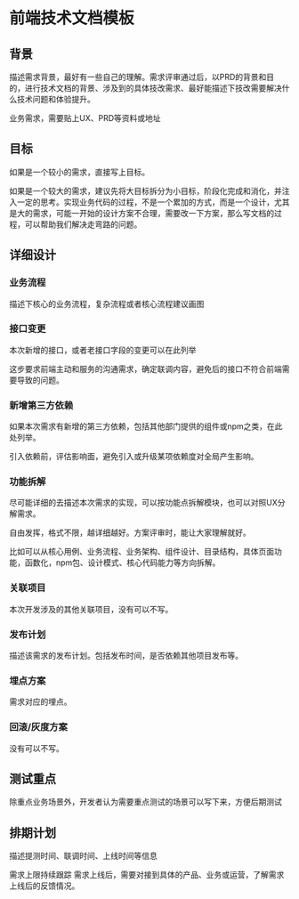 # 前端技术文档模板

## 背景
描述需求背景，最好有一些自己的理解。需求评审通过后，以PRD的背景和目的，进行技术文档的背景、涉及到的具体技改需求、最好能描述下技改需要解决什么技术问题和体验提升。

业务需求，需要贴上UX、PRD等资料或地址

## 目标
如果是一个较小的需求，直接写上目标。

如果是一个较大的需求，建议先将大目标拆分为小目标，阶段化完成和消化，并注入一定的思考。实现业务代码的过程，不是一个累加的方式，而是一个设计，尤其是大的需求，可能一开始的设计方案不合理，需要改一下方案，那么写文档的过程，可以帮助我们解决走弯路的问题。

## 详细设计
### 业务流程
描述下核心的业务流程，复杂流程或者核心流程建议画图

### 接口变更
本次新增的接口，或者老接口字段的变更可以在此列举

这步要求前端主动和服务的沟通需求，确定联调内容，避免后的接口不符合前端需要导致的问题。

### 新增第三方依赖
如果本次需求有新增的第三方依赖，包括其他部门提供的组件或npm之类，在此处列举。

引入依赖前，评估影响面，避免引入或升级某项依赖度对全局产生影响。

### 功能拆解
尽可能详细的去描述本次需求的实现，可以按功能点拆解模块，也可以对照UX分解需求。

自由发挥，格式不限，越详细越好。方案评审时，能让大家理解就好。

比如可以从核心用例、业务流程、业务架构、组件设计、目录结构，具体页面功能，函数化，npm包、设计模式、核心代码能力等方向拆解。

### 关联项目
本次开发涉及的其他关联项目，没有可以不写。

### 发布计划
描述该需求的发布计划。包括发布时间，是否依赖其他项目发布等。

### 埋点方案
需求对应的埋点。

### 回滚/灰度方案
没有可以不写。

## 测试重点
除重点业务场景外，开发者认为需要重点测试的场景可以写下来，方便后期测试

## 排期计划
描述提测时间、联调时间、上线时间等信息

需求上限持续跟踪
需求上线后，需要对接到具体的产品、业务或运营，了解需求上线后的反馈情况。
